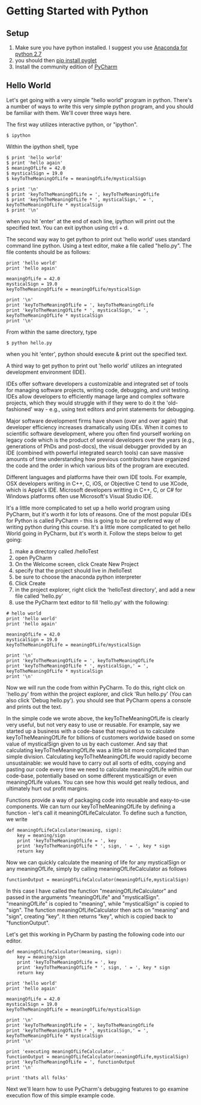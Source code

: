 # Getting Started with Python

## Setup
1. Make sure you have python installed. I suggest you use [Anaconda for python 2.7](https://www.continuum.io/downloads)
2. you should then [pip install pyglet](https://bitbucket.org/pyglet/pyglet/wiki/Download) 
3. Install the community edition of [PyCharm](https://www.jetbrains.com/pycharm/)

## Hello World

Let's get going with a very simple "hello world" program in python. There's a number of ways to write this very simple python program, and you should be familiar with them. We'll cover three ways here. 

The first way utilizes interactive python, or "ipython".

    $ ipython

Within the ipython shell, type

    $ print 'hello world'
    $ print 'hello again'
    $ meaningOfLife = 42.0
    $ mysticalSign = 19.0
    $ keyToTheMeaningOfLife = meaningOfLife/mysticalSign
    
    $ print '\n'
    $ print 'keyToTheMeaningOfLife = ', keyToTheMeaningOfLife
    $ print 'keyToTheMeaningOfLife * ', mysticalSign,' = ', keyToTheMeaningOfLife * mysticalSign
    $ print '\n'

when you hit 'enter' at the end of each line, ipython will print out the specified text. You can exit ipython using ctrl + d.

The second way way to get python to print out 'hello world' uses standard command line python. Using a text editor, make a file called "hello.py". The file contents should be as follows:

```
print 'hello world'
print 'hello again'

meaningOfLife = 42.0
mysticalSign = 19.0
keyToTheMeaningOfLife = meaningOfLife/mysticalSign

print '\n'
print 'keyToTheMeaningOfLife = ', keyToTheMeaningOfLife
print 'keyToTheMeaningOfLife * ', mysticalSign,' = ', keyToTheMeaningOfLife * mysticalSign
print '\n'
```

From within the same directory, type 

    $ python hello.py

when you hit 'enter', python should execute & print out the specified text.

A third way to get python to print out 'hello world' utilizes an integrated development environment (IDE). 

IDEs offer software developers a customizable and integrated set of tools for managing software projects, writing code, debugging, and unit testing. IDEs allow developers to efficiently manage large and complex software projects, which they would struggle with if they were to do it the 'old-fashioned' way - e.g., using text editors and print statements for debugging.

Major software development firms have shown (over and over again) that developer efficiency increases dramatically using IDEs. When it comes to scientific software development, where you often find yourself working on legacy code which is the product of several developers over the years (e.g., generations of PhDs and post-docs), the visual debugger provided by an IDE (combined with powerful integrated search tools) can save massive amounts of time understanding how previous contributors have organized the code and the order in which various bits of the program are executed.

Different languages and platforms have their own IDE tools. For example, OSX developers writing in C++, C, iOS, or Objective C tend to use XCode, which is Apple's IDE. Microsoft developers writting in C++, C, or C# for Windows platforms often use Microsoft's Visual Studio IDE.

It's a little more complicated to set up a hello world program using PyCharm, but it's worth it for lots of reasons. One of the most popular IDEs for Python is called PyCharm - this is going to be our preferred way of writing python during this course. It's a little more complicated to get hello World going in PyCharm, but it's worth it. Follow the steps below to get going:

1) make a directory called /helloTest
2) open PyCharm
3) On the Welcome screen, click Create New Project
4) specify that the project should live in /helloTest
5) be sure to choose the anaconda python interpreter
6) Click Create
7) in the project explorer, right click the 'helloTest directory', and add a new file called 'hello.py'
8) use the PyCharm text editor to fill 'hello.py' with the following:
```
# hello world
print 'hello world'
print 'hello again'

meaningOfLife = 42.0
mysticalSign = 19.0
keyToTheMeaningOfLife = meaningOfLife/mysticalSign

print '\n'
print 'keyToTheMeaningOfLife = ', keyToTheMeaningOfLife
print 'keyToTheMeaningOfLife * ', mysticalSign,' = ', keyToTheMeaningOfLife * mysticalSign
print '\n'
```
Now we will run the code from within PyCharm. To do this, right click on 'hello.py' from within the project explorer, and click 'Run hello.py' (You can also click 'Debug hello.py'). you should see that PyCharm opens a console and prints out the text.

In the simple code we wrote above, the keyToTheMeaningOfLife is clearly very useful, but not very easy to use or reusable. For example, say we started up a business with a code-base that required us to calculate keyToTheMeaningOfLife for billions of customers worldwide based on some value of mysticalSign given to us by each customer. And say that calculating keyToTheMeaningOfLife was a little bit more complicated than simple division. Calculating keyToTheMeaningOfLife would rapidly become unsustainable: we would have to carry out all sorts of edits, copying and pasting our code every time we need to calculate meaningOfLife within our code-base, potentially based on some different mysticalSign or even meaningOfLife values. You can see how this would get really tedious, and ultimately hurt out profit margins.

Functions provide a way of packaging code into reusable and easy-to-use components. We can turn our keyToTheMeaningOfLife by defining a function - let's call it meaningOfLifeCalculator. To define such a function, we write
```
def meaningOfLifeCalculator(meaning, sign):
    key = meaning/sign
    print 'keyToTheMeaningOfLife = ', key
    print 'keyToTheMeaningOfLife * ', sign, ' = ', key * sign
    return key
```
Now we can quickly calculate the meaning of life for any mysticalSign or any meaningOfLife, simply by calling meaningOfLifeCalculator as follows
```
functionOutput = meaningOfLifeCalculator(meaningOfLife,mysticalSign)
```

In this case I have called the function "meaningOfLifeCalculator" and passed in the arguments "meaningOfLife" and "mysticalSign". "meaningOfLife" is copied to "meaning", while "mysticalSign" is copied to "sign". The function meaningOfLifeCalculator then acts on "meaning" and "sign", creating "key". It then returns "key", which is copied back to "functionOutput".

Let's get this working in PyCharm by pasting the following code into our editor.
```
def meaningOfLifeCalculator(meaning, sign):
    key = meaning/sign
    print 'keyToTheMeaningOfLife = ', key
    print 'keyToTheMeaningOfLife * ', sign, ' = ', key * sign
    return key

print 'hello world'
print 'hello again'

meaningOfLife = 42.0
mysticalSign = 19.0
keyToTheMeaningOfLife = meaningOfLife/mysticalSign

print '\n'
print 'keyToTheMeaningOfLife = ', keyToTheMeaningOfLife
print 'keyToTheMeaningOfLife * ', mysticalSign,' = ', keyToTheMeaningOfLife * mysticalSign
print '\n'

print 'executing meaningOfLifeCalculator...'
functionOutput = meaningOfLifeCalculator(meaningOfLife,mysticalSign)
print 'keyToTheMeaningOfLife = ', functionOutput
print '\n'

print 'thats all folks'
```

Next we'll learn how to use PyCharm's debugging features to go examine execution flow of this simple example code.

